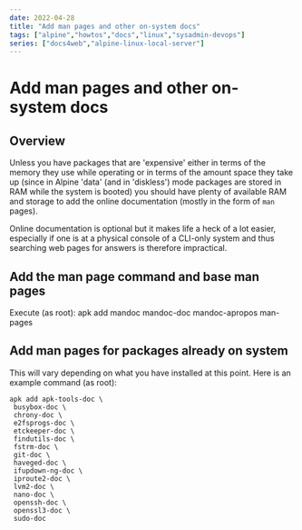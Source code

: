 ```yaml
---
date: 2022-04-28
title: "Add man pages and other on-system docs"
tags: ["alpine","howtos","docs","linux","sysadmin-devops"]
series: ["docs4web","alpine-linux-local-server"]
---
```


# Add man pages and other on-system docs

Overview
--------

Unless you have packages that are 'expensive' either in terms of the memory they use while operating or in terms of the amount space they take up (since in Alpine 'data' (and in 'diskless') mode packages are stored in RAM while the system is booted) you should have plenty of available RAM and storage to add the online documentation (mostly in the form of ``man`` pages).

Online documentation is optional but it makes life a heck of a lot easier, especially if one is at a physical console of a CLI-only system and thus searching web pages for answers is therefore impractical.

Add the man page command and base man pages
-------------------------------------------

Execute (as root):
    apk add mandoc mandoc-doc mandoc-apropos man-pages

Add man pages for packages already on system
--------------------------------------------

This will vary depending on what you have installed at this point. Here is an example command (as root):

    apk add apk-tools-doc \
     busybox-doc \
     chrony-doc \
     e2fsprogs-doc \
     etckeeper-doc \
     findutils-doc \
     fstrm-doc \
     git-doc \
     haveged-doc \
     ifupdown-ng-doc \
     iproute2-doc \ 
     lvm2-doc \
     nano-doc \
     openssh-doc \
     openssl3-doc \
     sudo-doc
